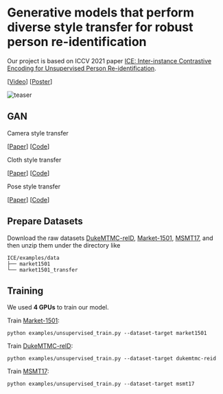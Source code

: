 # Generative models that perform diverse style transfer for robust person re-identification
Our project is based on ICCV 2021 paper
[ICE: Inter-instance Contrastive Encoding for Unsupervised Person
Re-identification](https://arxiv.org/pdf/2103.16364.pdf).

[[Video](https://drive.google.com/file/d/1E__ru9u_oRcb44-WIH_GjBTv1-_5rcO2/view?usp=sharing)]   [[Poster](https://drive.google.com/file/d/1HEkgtUCSOixIndH1ClhRZfAQGTIFfY-n/view?usp=sharing)]

![teaser](figs/figure8.png)

## GAN

Camera style transfer

[[Paper](https://ieeexplore.ieee.org/stamp/stamp.jsp?tp=&arnumber=8485427)]
[[Code](https://github.com/zhunzhong07/CamStyle)]

Cloth style transfer

[[Paper](https://openaccess.thecvf.com/content_CVPR_2019/papers/Zheng_Joint_Discriminative_and_Generative_Learning_for_Person_Re-Identification_CVPR_2019_paper.pdf)]
[[Code](https://github.com/NVlabs/DG-Net)]

Pose style transfer

[[Paper](https://openaccess.thecvf.com/content_ECCV_2018/papers/Xuelin_Qian_Pose-Normalized_Image_Generation_ECCV_2018_paper.pdf)]
[[Code](https://github.com/naiq/PN_GAN)]


## Prepare Datasets

Download the raw datasets [DukeMTMC-reID](https://arxiv.org/abs/1609.01775), [Market-1501](https://www.cv-foundation.org/openaccess/content_iccv_2015/papers/Zheng_Scalable_Person_Re-Identification_ICCV_2015_paper.pdf), [MSMT17](https://arxiv.org/abs/1711.08565),
and then unzip them under the directory like
```
ICE/examples/data
├── market1501
└── market1501_transfer
```

## Training
We used **4 GPUs** to train our model.
 
Train [Market-1501](https://www.cv-foundation.org/openaccess/content_iccv_2015/papers/Zheng_Scalable_Person_Re-Identification_ICCV_2015_paper.pdf):
```
python examples/unsupervised_train.py --dataset-target market1501
```
Train [DukeMTMC-reID](https://arxiv.org/abs/1609.01775):
```
python examples/unsupervised_train.py --dataset-target dukemtmc-reid
```
Train [MSMT17](https://arxiv.org/abs/1711.08565):
```
python examples/unsupervised_train.py --dataset-target msmt17
```


